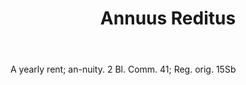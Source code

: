 ---
title: Annuus Reditus
letter: A
permalink: "/definitions/bld-annuus-reditus.html"
body: A yearly rent; an-nuity. 2 Bl. Comm. 41; Reg. orig. 15Sb
published_at: '2018-07-07'
source: Black's Law Dictionary 2nd Ed (1910)
layout: post
---